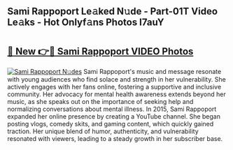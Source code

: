 ## Sami Rappoport Le𝚊ked N𝚞de - Part-01T Video Le𝚊ks - Hot Onlyf𝚊ns Photos I7auY

# <h2><a href="http://ab67761.deff.icu/?id=Sami+Rappoport">🔗 New 👉🔴 Sami Rappoport VIDEO Photos</a></h2>

[![Sami Rappoport N𝚞des](https://i.imgur.com/rIISA9y.gif)](http://ab67761.deff.icu/?id=Sami+Rappoport)
Sami Rappoport's music and message resonate with young audiences who find solace and strength in her vulnerability. She actively engages with her fans online, fostering a supportive and inclusive community. Her advocacy for mental health awareness extends beyond her music, as she speaks out on the importance of seeking help and normalizing conversations about mental illness. In 2015, Sami Rappoport expanded her online presence by creating a YouTube channel. She began posting vlogs, comedy skits, and gaming content, which quickly gained traction. Her unique blend of humor, authenticity, and vulnerability resonated with viewers, leading to a steady growth in her subscriber base.
